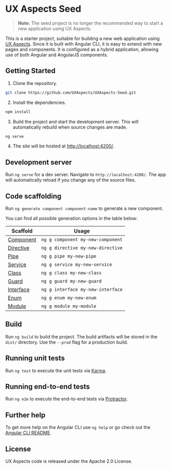 # UX Aspects Seed

> **Note:** The seed project is no longer the recommended way to start a new application using UX Aspects.

This is a starter project, suitable for building a new web application using [UX Aspects](https://uxaspects.github.io/UXAspects). Since it is built with Angular CLI, it is easy to extend with new pages and components. It is configured as a hybrid application, allowing use of both Angular and AngularJS components.

## Getting Started

1. Clone the repository.
```bash 
git clone https://github.com/UXAspects/UXAspects-Seed.git
```

2. Install the dependencies.
```bash
npm install
```

3. Build the project and start the development server. This will automatically rebuild when source changes are made.
```bash
ng serve
```

4. The site will be hosted at [http://localhost:4200/](https://localhost:4200/).

## Development server

Run `ng serve` for a dev server. Navigate to `http://localhost:4200/`. The app will automatically reload if you change any of the source files.

## Code scaffolding

Run `ng generate component component-name` to generate a new component.

You can find all possible generation options in the table below:

Scaffold  | Usage
---       | ---
[Component](https://github.com/angular/angular-cli/wiki/generate-component) | `ng g component my-new-component`
[Directive](https://github.com/angular/angular-cli/wiki/generate-directive) | `ng g directive my-new-directive`
[Pipe](https://github.com/angular/angular-cli/wiki/generate-pipe)           | `ng g pipe my-new-pipe`
[Service](https://github.com/angular/angular-cli/wiki/generate-service)     | `ng g service my-new-service`
[Class](https://github.com/angular/angular-cli/wiki/generate-class)         | `ng g class my-new-class`
[Guard](https://github.com/angular/angular-cli/wiki/generate-guard)         | `ng g guard my-new-guard`
[Interface](https://github.com/angular/angular-cli/wiki/generate-interface) | `ng g interface my-new-interface`
[Enum](https://github.com/angular/angular-cli/wiki/generate-enum)           | `ng g enum my-new-enum`
[Module](https://github.com/angular/angular-cli/wiki/generate-module)       | `ng g module my-module`

## Build

Run `ng build` to build the project. The build artifacts will be stored in the `dist/` directory. Use the `--prod` flag for a production build.

## Running unit tests

Run `ng test` to execute the unit tests via [Karma](https://karma-runner.github.io).

## Running end-to-end tests

Run `ng e2e` to execute the end-to-end tests via [Protractor](http://www.protractortest.org/).

## Further help

To get more help on the Angular CLI use `ng help` or go check out the [Angular CLI README](https://github.com/angular/angular-cli/blob/master/README.md).

## License

UX Aspects code is released under the Apache 2.0 License.

